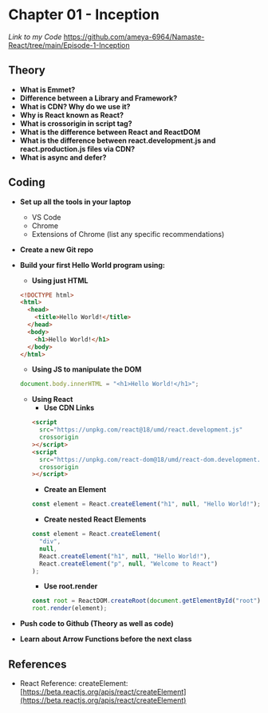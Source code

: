 # Chapter 01 - Inception

_Link to my Code_ https://github.com/ameya-6964/Namaste-React/tree/main/Episode-1-Inception

## Theory

- **What is Emmet?**
- **Difference between a Library and Framework?**
- **What is CDN? Why do we use it?**
- **Why is React known as React?**
- **What is crossorigin in script tag?**
- **What is the difference between React and ReactDOM**
- **What is the difference between react.development.js and react.production.js files via CDN?**
- **What is async and defer?**

## Coding

- **Set up all the tools in your laptop**
  - VS Code
  - Chrome
  - Extensions of Chrome (list any specific recommendations)
- **Create a new Git repo**
- **Build your first Hello World program using:**

  - **Using just HTML**

  ```html
  <!DOCTYPE html>
  <html>
    <head>
      <title>Hello World!</title>
    </head>
    <body>
      <h1>Hello World!</h1>
    </body>
  </html>
  ```

  - **Using JS to manipulate the DOM**

  ```javascript
  document.body.innerHTML = "<h1>Hello World!</h1>";
  ```

  - **Using React**
    - **Use CDN Links**
    ```html
    <script
      src="https://unpkg.com/react@18/umd/react.development.js"
      crossorigin
    ></script>
    <script
      src="https://unpkg.com/react-dom@18/umd/react-dom.development.js"
      crossorigin
    ></script>
    ```
    - **Create an Element**
    ```javascript
    const element = React.createElement("h1", null, "Hello World!");
    ```
    - **Create nested React Elements**
    ```javascript
    const element = React.createElement(
      "div",
      null,
      React.createElement("h1", null, "Hello World!"),
      React.createElement("p", null, "Welcome to React")
    );
    ```
    - **Use root.render**
    ```javascript
    const root = ReactDOM.createRoot(document.getElementById("root"));
    root.render(element);
    ```

- **Push code to Github (Theory as well as code)**
- **Learn about Arrow Functions before the next class**

## References

- React Reference: createElement: [https://beta.reactjs.org/apis/react/createElement](https://beta.reactjs.org/apis/react/createElement)
